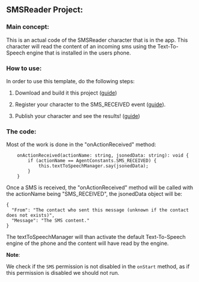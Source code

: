 ## SMSReader Project:

### Main concept:
This is an actual code of the SMSReader character that is in the app.
This character will read the content of an incoming sms using the Text-To-Speech engine that is installed in the users phone.

### How to use:
In order to use this template, do the following steps:

1. Download and build it this project ([guide](https://github.com/hay12396/ImAliveGuide/wiki/How-to:-Build-and-upload-a-character-code))

2. Register your character to the SMS_RECEIVED event ([guide](http://HowToRegisterToActionsGuide.com)).

3. Publish your character and see the results! ([guide](https://github.com/hay12396/ImAliveGuide/wiki/How-to:-Publish-your-character))

### The code:
Most of the work is done in the "onActionReceived" method:
```
    onActionReceived(actionName: string, jsonedData: string): void {
        if (actionName == AgentConstants.SMS_RECEIVED) {
            this.textToSpeechManager.say(jsonedData);
        }
    }
```
Once a SMS is received, the "onActionReceived" method will be called with the actionName being "SMS_RECEIVED", 
the jsonedData object will be:
```
{
  "From": "The contact who sent this message (unknown if the contact does not exists)",
  "Message": "The SMS content."
}
```
The textToSpeechManager will than activate the default Text-To-Speech engine of the phone and the content will have read by the engine.

**Note**:

We check if the `SMS` permission is not disabled in the `onStart` method, as if this permission is disabled we should not run.
